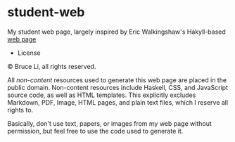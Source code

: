 student-web
===========

My student web page, largely inspired by Eric Walkingshaw's Hakyll-based
[web page](http://web.engr.oregonstate.edu/~walkiner/)

* License

© Bruce Li, all rights reserved.

All *non-content* resources used to generate this web page are placed in the
public domain. Non-content resources include Haskell, CSS, and JavaScript
source code, as well as HTML templates. This explicitly excludes Markdown, PDF,
Image, HTML pages, and plain text files, which I reserve all rights to.

Basically, don't use text, papers, or images from my web page without
permission, but feel free to use the code used to generate it.
